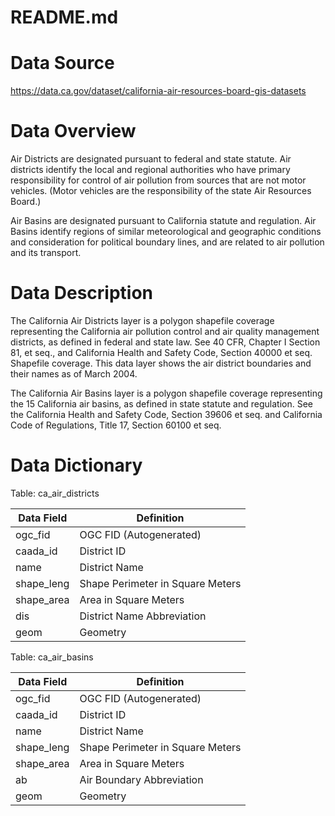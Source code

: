 # README.md

# Data Source
https://data.ca.gov/dataset/california-air-resources-board-gis-datasets

# Data Overview

Air Districts are designated pursuant to federal and state statute. Air districts identify the local and regional authorities who have primary responsibility for control of air pollution from sources that are not motor vehicles. (Motor vehicles are the responsibility of the state Air Resources Board.)

Air Basins are designated pursuant to California statute and regulation. Air Basins identify regions of similar meteorological and geographic conditions and consideration for political boundary lines, and are related to air pollution and its transport.

# Data Description

The California Air Districts layer is a polygon shapefile coverage representing the California air pollution control and air quality management districts, as defined in federal and state law. See 40 CFR, Chapter I Section 81, et seq., and California Health and Safety Code, Section 40000 et seq. Shapefile coverage. This data layer shows the air district boundaries and their names as of March 2004.

The California Air Basins layer is a polygon shapefile coverage representing the 15 California air basins, as defined in state statute and regulation. See the California Health and Safety Code, Section 39606 et seq. and California Code of Regulations, Title 17, Section 60100 et seq.

# Data Dictionary

Table: ca_air_districts

| Data Field | Definition |
|------------|------------|
| ogc_fid | OGC FID (Autogenerated) |
| caada_id | District ID |
| name | District Name |
| shape_leng | Shape Perimeter in Square Meters |
| shape_area | Area in Square Meters |
| dis | District Name Abbreviation |
| geom | Geometry |

Table: ca_air_basins

| Data Field | Definition |
|------------|------------|
| ogc_fid | OGC FID (Autogenerated) |
| caada_id | District ID |
| name | District Name |
| shape_leng | Shape Perimeter in Square Meters |
| shape_area | Area in Square Meters |
| ab | Air Boundary Abbreviation |
| geom | Geometry |
